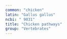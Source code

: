 ```yaml
---
common: "chicken"
latin: "Gallus gallus"
ncbi: " 9031"
title: "Chicken pathways"
group: "Vertebrates"
---
```

